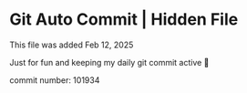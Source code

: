 # Git Auto Commit | Hidden File

This file was added Feb 12, 2025

Just for fun and keeping my daily git commit active 🤪

commit number: 101934
